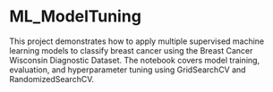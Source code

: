 # ML_ModelTuning
This project demonstrates how to apply multiple supervised machine learning models to classify breast cancer using the Breast Cancer Wisconsin Diagnostic Dataset. The notebook covers model training, evaluation, and hyperparameter tuning using GridSearchCV and RandomizedSearchCV.
